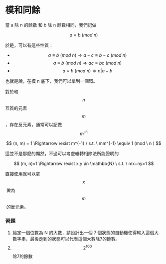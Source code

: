 # 模和同餘

當 a 除 n 的餘數 和 b 除 n 餘數相同，我們記做

$$
a \equiv b \ (mod \ n)
$$

​於是，可以有這些性質：

* $$a \equiv b \ (mod \ n) \Rightarrow a-c \equiv b-c\ (mod \ n)$$
* $$a \equiv b \ (mod \ n) \Rightarrow ac \equiv bc\ (mod \ n)$$
* $$a \equiv b \ (mod \ n) \Rightarrow n|a-b$$

也就是說，在模 n 底下，我們可以拿到一個環。

對於和 $$n$$ 互質的元素 $$m$$ ，存在反元素，通常可以記做 $$m^{-1}$$&#x20;

$$
(n, m) = 1 \Rightarrow \exist m^{-1} \ s.t. \ mm^{-1} \equiv 1 (mod \ n )
$$

​這並不是那麼的顯然，不過可以考慮輾轉相除法所能證明的

$$
(m, n)=1 \Rightarrow  \exist x,y \in \mathbb{N} \ s.t. \  mx+ny=1
$$

​直接使用就可以拿 $$x$$​ 做為 ​$$m$$​ 的反元素。

### 習題

1. 給定一個位數為 N 的大數，請設計出一個 7 個狀態的自動機使得輸入這個大數字串，最後走到的狀態可以代表這個大數除7的餘數。
2. $$2^{100}$$除7的餘數

